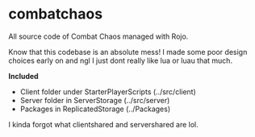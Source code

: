 # combatchaos

All source code of Combat Chaos managed with Rojo.

Know that this codebase is an absolute mess! I made some poor design choices early on and 
ngl I just dont really like lua or luau that much.

**Included**
* Client folder under StarterPlayerScripts (../src/client)
* Server folder in ServerStorage (../src/server)
* Packages in ReplicatedStorage (../Packages)

I kinda forgot what clientshared and servershared are lol.

